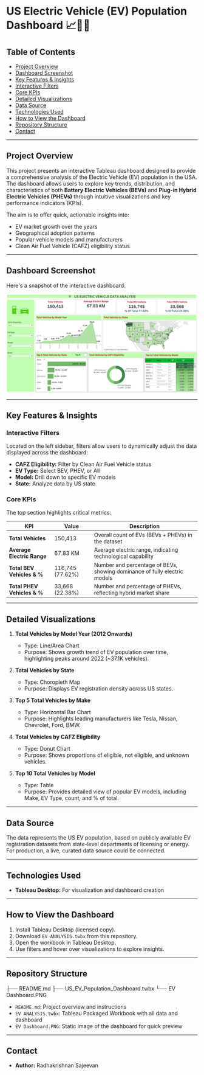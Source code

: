 # US Electric Vehicle (EV) Population Dashboard 📈🔌🚗

## Table of Contents
- [Project Overview](#project-overview)
- [Dashboard Screenshot](#dashboard-screenshot)
- [Key Features & Insights](#key-features--insights)
- [Interactive Filters](#interactive-filters)
- [Core KPIs](#core-kpis)
- [Detailed Visualizations](#detailed-visualizations)
- [Data Source](#data-source)
- [Technologies Used](#technologies-used)
- [How to View the Dashboard](#how-to-view-the-dashboard)
- [Repository Structure](#repository-structure)
- [Contact](#contact)

---

## Project Overview
This project presents an interactive Tableau dashboard designed to provide a comprehensive analysis of the Electric Vehicle (EV) population in the USA. The dashboard allows users to explore key trends, distribution, and characteristics of both **Battery Electric Vehicles (BEVs)** and **Plug-in Hybrid Electric Vehicles (PHEVs)** through intuitive visualizations and key performance indicators (KPIs).

The aim is to offer quick, actionable insights into:
- EV market growth over the years  
- Geographical adoption patterns  
- Popular vehicle models and manufacturers  
- Clean Air Fuel Vehicle (CAFZ) eligibility status  

---

## Dashboard Screenshot
Here's a snapshot of the interactive dashboard:  

![Dashboard Screenshot](EV%20Dashboard.PNG)

---

## Key Features & Insights

### Interactive Filters
Located on the left sidebar, filters allow users to dynamically adjust the data displayed across the dashboard:
- **CAFZ Eligibility:** Filter by Clean Air Fuel Vehicle status  
- **EV Type:** Select BEV, PHEV, or All  
- **Model:** Drill down to specific EV models  
- **State:** Analyze data by US state  

### Core KPIs
The top section highlights critical metrics:

| KPI | Value | Description |
|-----|-------|-------------|
| **Total Vehicles** | 150,413 | Overall count of EVs (BEVs + PHEVs) in the dataset |
| **Average Electric Range** | 67.83 KM | Average electric range, indicating technological capability |
| **Total BEV Vehicles & %** | 116,745 (77.62%) | Number and percentage of BEVs, showing dominance of fully electric models |
| **Total PHEV Vehicles & %** | 33,668 (22.38%) | Number and percentage of PHEVs, reflecting hybrid market share |

---

## Detailed Visualizations
1. **Total Vehicles by Model Year (2012 Onwards)**  
   - Type: Line/Area Chart  
   - Purpose: Shows growth trend of EV population over time, highlighting peaks around 2022 (~37.1K vehicles).  

2. **Total Vehicles by State**  
   - Type: Choropleth Map  
   - Purpose: Displays EV registration density across US states.  

3. **Top 5 Total Vehicles by Make**  
   - Type: Horizontal Bar Chart  
   - Purpose: Highlights leading manufacturers like Tesla, Nissan, Chevrolet, Ford, BMW.  

4. **Total Vehicles by CAFZ Eligibility**  
   - Type: Donut Chart  
   - Purpose: Shows proportions of eligible, not eligible, and unknown vehicles.  

5. **Top 10 Total Vehicles by Model**  
   - Type: Table  
   - Purpose: Provides detailed view of popular EV models, including Make, EV Type, count, and % of total.  

---

## Data Source
The data represents the US EV population, based on publicly available EV registration datasets from state-level departments of licensing or energy. For production, a live, curated data source could be connected.  

---

## Technologies Used
- **Tableau Desktop:** For visualization and dashboard creation  

---

## How to View the Dashboard
1. Install Tableau Desktop (licensed copy).  
2. Download `EV ANALYSIS.twbx` from this repository.  
3. Open the workbook in Tableau Desktop.  
4. Use filters and hover over visualizations to explore insights.  

---

## Repository Structure
├── README.md
├── US_EV_Population_Dashboard.twbx
└── EV Dashboard.PNG

- `README.md`: Project overview and instructions  
- `EV ANALYSIS.twbx`: Tableau Packaged Workbook with all data and dashboard  
- `EV Dashboard.PNG`: Static image of the dashboard for quick preview  

---

## Contact
- **Author:** Radhakrishnan Sajeevan  


